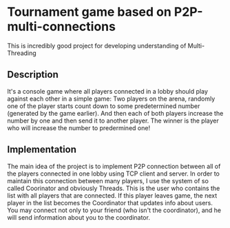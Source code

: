# Tournament game based on P2P-multi-connections

This is incredibly good project for developing understanding of Multi-Threading

## Description

It's a console game where all players connected in a lobby should play against each other in a simple game:
Two players on the arena, randomly one of the player starts count down to some predetermined number (generated by the game earlier). And then each of both players increase the number by one and then send it to another player. The winner is the player who will increase the number to predermined one!  

## Implementation

The main idea of the project is to implement P2P connection between all of the players connected in one lobby using TCP client and server. In order to maintain this connection between many players, I use the system of so called Coorinator and obviously Threads. This is the user who contains the list with all players that are connected. If this player leaves game, the next player in the list becomes the Coordinator that updates info about users. You may connect not only to your friend (who isn't the coordinator), and he will send information about you to the coordinator.
